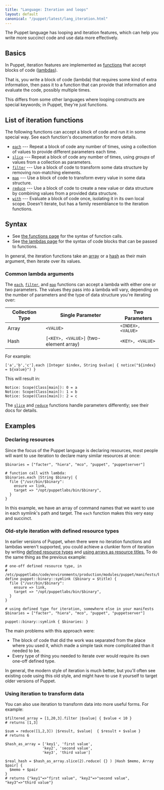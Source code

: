 ```yaml
---
title: "Language: Iteration and loops"
layout: default
canonical: "/puppet/latest/lang_iteration.html"
---
```


[functions]: ./lang_functions.html
[lambdas]: ./lang_lambdas.html
[each]: ./function.html#each
[slice]: ./function.html#slice
[filter]: ./function.html#filter
[map]: ./function.html#map
[reduce]: ./function.html#reduce
[with]: ./function.html#with
[array]: ./lang_data_array.html
[hash]: ./lang_data_hash.html
[defined types]: ./lang_defined_types.html
[array_titles]: ./lang_resources_advanced.html#arrays-of-titles


The Puppet language has looping and iteration features, which can help you write more succinct code and use data more effectively.

## Basics


In Puppet, iteration features are implemented as [functions][] that accept blocks of code ([lambdas][]).

That is, you write a block of code (lambda) that requires some kind of extra information, then pass it to a function that can provide that information and evaluate the code, possibly multiple times.

This differs from some other languages where looping constructs are special keywords; in Puppet, they're just functions.

## List of iteration functions


The following functions can accept a block of code and run it in some special way. See each function's documentation for more details.

* [`each`][each] --- Repeat a block of code any number of times, using a collection of values to provide different parameters each time.
* [`slice`][slice] --- Repeat a block of code any number of times, using _groups_ of values from a collection as parameters.
* [`filter`][filter] --- Use a block of code to transform some data structure by removing non-matching elements.
* [`map`][map] --- Use a block of code to transform every value in some data structure.
* [`reduce`][reduce] --- Use a block of code to create a new value or data structure by combining values from a provided data structure.
* [`with`][with] --- Evaluate a block of code once, isolating it in its own local scope. Doesn't iterate, but has a family resemblance to the iteration functions.

## Syntax


* See [the functions page][functions] for the syntax of function calls.
* See [the lambdas page][lambdas] for the syntax of code blocks that can be passed to functions.

In general, the iteration functions take an [array][] or a [hash][] as their main argument, then iterate over its values.

### Common lambda arguments

The [`each`][each], [`filter`][filter], and [`map`][map] functions can accept a lambda with either one or two parameters. The values they pass into a lambda will vary, depending on the number of parameters and the type of data structure you're iterating over:

Collection Type | Single Parameter                       | Two Parameters
----------------|----------------------------------------|-------------------
Array           | `<VALUE>`                              | `<INDEX>, <VALUE>`
Hash            | `[<KEY>, <VALUE>]` (two-element array) | `<KEY>, <VALUE>`

For example:

``` puppet
['a','b','c'].each |Integer $index, String $value| { notice("${index} = ${value}") }
```

This will result in:

    Notice: Scope(Class[main]): 0 = a
    Notice: Scope(Class[main]): 1 = b
    Notice: Scope(Class[main]): 2 = c

The [`slice`][slice] and [`reduce`][reduce] functions handle parameters differently; see their docs for details.


## Examples


### Declaring resources

Since the focus of the Puppet language is declaring resources, most people will want to use iteration to declare many similar resources at once:

``` puppet
$binaries = ["facter", "hiera", "mco", "puppet", "puppetserver"]

# function call with lambda:
$binaries.each |String $binary| {
  file {"/usr/bin/$binary":
    ensure => link,
    target => "/opt/puppetlabs/bin/$binary",
  }
}
```

In this example, we have an array of command names that we want to use in each symlink's path and target. The `each` function makes this very easy and succinct.

### Old-style iteration with defined resource types

In earlier versions of Puppet, when there were no iteration functions and lambdas weren't supported, you could achieve a clunkier form of iteration by writing [defined resource types][defined types] and [using arrays as resource titles.][array_titles] To do the same thing as the previous example:

``` puppet
# one-off defined resource type, in
# /etc/puppetlabs/code/environments/production/modules/puppet/manifests/binary/symlink.pp
define puppet::binary::symlink ($binary = $title) {
  file {"/usr/bin/$binary":
    ensure => link,
    target => "/opt/puppetlabs/bin/$binary",
  }
}

# using defined type for iteration, somewhere else in your manifests
$binaries = ["facter", "hiera", "mco", "puppet", "puppetserver"]

puppet::binary::symlink { $binaries: }
```

The main problems with this approach were:

* The block of code that did the work was separated from the place where you used it, which made a simple task more complicated than it needed to be.
* Every type of thing you needed to iterate over would require its own one-off defined type.

In general, the modern style of iteration is much better, but you'll often see existing code using this old style, and might have to use it yourself to target older versions of Puppet.

### Using iteration to transform data

You can also use iteration to transform data into more useful forms. For example:

``` puppet
$filtered_array = [1,20,3].filter |$value| { $value < 10 }
# returns [1,3]

$sum = reduce([1,2,3]) |$result, $value|  { $result + $value }
# returns 6

$hash_as_array = ['key1', 'first value',
                 'key2', 'second value',
                 'key3', 'third value']

$real_hash = $hash_as_array.slice(2).reduce( {} ) |Hash $memo, Array $pair| {
  $memo + $pair
}
# returns {"key1"=>"first value", "key2"=>"second value", "key3"=>"third value"}
```

